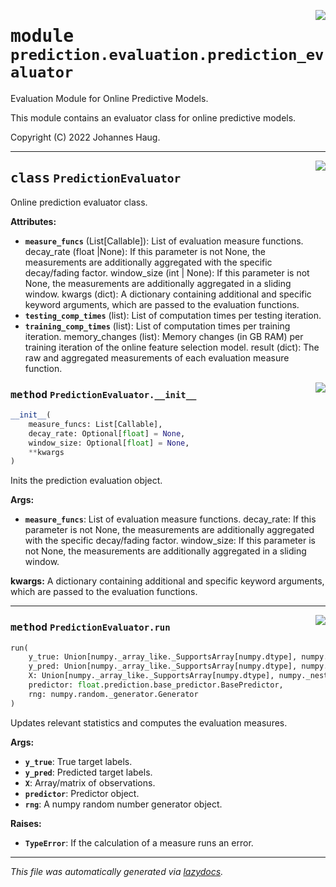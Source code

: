 <!-- markdownlint-disable -->

<a href="https://github.com/haugjo/float/tree/main/float/prediction/evaluation/prediction_evaluator.py#L0"><img align="right" style="float:right;" src="https://img.shields.io/badge/-source-cccccc?style=flat-square"></a>

# <kbd>module</kbd> `prediction.evaluation.prediction_evaluator`
Evaluation Module for Online Predictive Models. 

This module contains an evaluator class for online predictive models. 

Copyright (C) 2022 Johannes Haug. 



---

<a href="https://github.com/haugjo/float/tree/main/float/prediction/evaluation/prediction_evaluator.py#L17"><img align="right" style="float:right;" src="https://img.shields.io/badge/-source-cccccc?style=flat-square"></a>

## <kbd>class</kbd> `PredictionEvaluator`
Online prediction evaluator class. 



**Attributes:**
 
 - <b>`measure_funcs`</b> (List[Callable]):  List of evaluation measure functions. decay_rate (float |None):  If this parameter is not None, the measurements are additionally aggregated with the specific decay/fading  factor. window_size (int | None):  If this parameter is not None, the measurements are additionally aggregated in a sliding window. kwargs (dict):  A dictionary containing additional and specific keyword arguments, which are passed to the evaluation  functions. 
 - <b>`testing_comp_times`</b> (list):  List of computation times per testing iteration. 
 - <b>`training_comp_times`</b> (list):  List of computation times per training iteration. memory_changes (list):  Memory changes (in GB RAM) per training iteration of the online feature selection model. result (dict):  The raw and aggregated measurements of each evaluation measure function. 

<a href="https://github.com/haugjo/float/tree/main/float/prediction/evaluation/prediction_evaluator.py#L38"><img align="right" style="float:right;" src="https://img.shields.io/badge/-source-cccccc?style=flat-square"></a>

### <kbd>method</kbd> `PredictionEvaluator.__init__`

```python
__init__(
    measure_funcs: List[Callable],
    decay_rate: Optional[float] = None,
    window_size: Optional[float] = None,
    **kwargs
)
```

Inits the prediction evaluation object. 



**Args:**
 
 - <b>`measure_funcs`</b>:  List of evaluation measure functions. decay_rate:  If this parameter is not None, the measurements are additionally aggregated with the specific  decay/fading factor. window_size:  If this parameter is not None, the measurements are additionally aggregated in a sliding window. 

**kwargs:**
  A dictionary containing additional and specific keyword arguments, which are passed to the evaluation  functions. 




---

<a href="https://github.com/haugjo/float/tree/main/float/prediction/evaluation/prediction_evaluator.py#L83"><img align="right" style="float:right;" src="https://img.shields.io/badge/-source-cccccc?style=flat-square"></a>

### <kbd>method</kbd> `PredictionEvaluator.run`

```python
run(
    y_true: Union[numpy._array_like._SupportsArray[numpy.dtype], numpy._nested_sequence._NestedSequence[numpy._array_like._SupportsArray[numpy.dtype]], bool, int, float, complex, str, bytes, numpy._nested_sequence._NestedSequence[Union[bool, int, float, complex, str, bytes]]],
    y_pred: Union[numpy._array_like._SupportsArray[numpy.dtype], numpy._nested_sequence._NestedSequence[numpy._array_like._SupportsArray[numpy.dtype]], bool, int, float, complex, str, bytes, numpy._nested_sequence._NestedSequence[Union[bool, int, float, complex, str, bytes]]],
    X: Union[numpy._array_like._SupportsArray[numpy.dtype], numpy._nested_sequence._NestedSequence[numpy._array_like._SupportsArray[numpy.dtype]], bool, int, float, complex, str, bytes, numpy._nested_sequence._NestedSequence[Union[bool, int, float, complex, str, bytes]]],
    predictor: float.prediction.base_predictor.BasePredictor,
    rng: numpy.random._generator.Generator
)
```

Updates relevant statistics and computes the evaluation measures. 



**Args:**
 
 - <b>`y_true`</b>:  True target labels. 
 - <b>`y_pred`</b>:  Predicted target labels. 
 - <b>`X`</b>:  Array/matrix of observations. 
 - <b>`predictor`</b>:  Predictor object. 
 - <b>`rng`</b>:  A numpy random number generator object. 



**Raises:**
 
 - <b>`TypeError`</b>:  If the calculation of a measure runs an error. 




---

_This file was automatically generated via [lazydocs](https://github.com/ml-tooling/lazydocs)._
